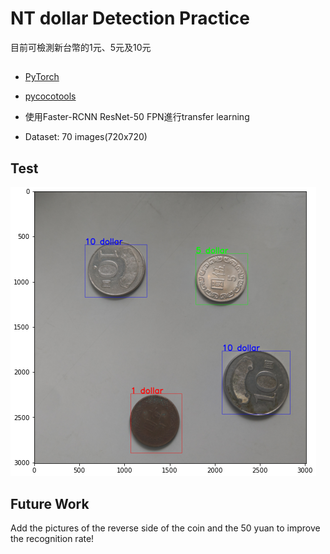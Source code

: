 # NT dollar Detection Practice
目前可檢測新台幣的1元、5元及10元

## 
- [PyTorch](https://pytorch.org/)

- [pycocotools](https://pypi.org/project/pycocotools/)

- 使用Faster-RCNN ResNet-50 FPN進行transfer learning

- Dataset: 70 images(720x720)


## Test

![image](https://github.com/hank8427/coin_detection/blob/main/coin_detection_test03.PNG)

## Future Work

Add the pictures of the reverse side of the coin and the 50 yuan to improve the recognition rate!

